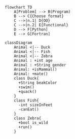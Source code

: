 ```mermaidflowchart TD    A[Problem] --> B(Program)    B --> C{Choose format}    C -->|n.1| D{OO}    C -->|n.2| E{Functional}    D --> F[Python]    E --> G[Fortran]``````mermaidclassDiagram    Animal <|-- Duck    Animal <|-- Fish    Animal <|-- Zebra    Animal : +int age    Animal : +String gender    Animal: +isMammal()    Animal: +mate()    class Duck{      +String beakColor      +swim()      +quack()    }    class Fish{      -int sizeInFeet      -canEat()    }    class Zebra{      +bool is_wild      +run()    }```